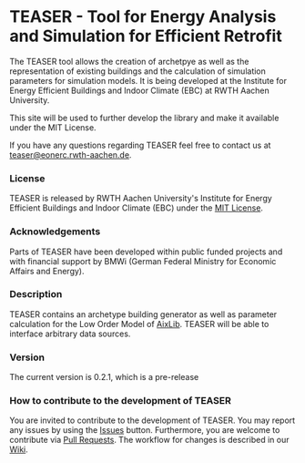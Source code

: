 # TEASER - Tool for Energy Analysis and Simulation for Efficient Retrofit

The TEASER tool allows the creation of archetpye as well as the representation of existing buildings and the calculation of simulation parameters for simulation models. 
It is being developed at the Institute for Energy Efficient Buildings and Indoor Climate (EBC) at RWTH Aachen University.

This site will be used to further develop the library and make it available under the MIT License.

If you have any questions regarding TEASER feel free to contact us at teaser@eonerc.rwth-aachen.de.

### License

TEASER is released by RWTH Aachen University's Institute for Energy Efficient Buildings and Indoor Climate (EBC) under the [MIT License](http://opensource.org/licenses/MIT).

### Acknowledgements

Parts of TEASER have been developed within public funded projects and with financial support by BMWi (German Federal Ministry for Economic Affairs and Energy).

### Description

TEASER contains an archetype building generator as well as parameter calculation for the Low Order Model of [AixLib](https://github.com/RWTH-EBC/AixLib). TEASER will be able to interface arbitrary data sources.

### Version

The current version is 0.2.1, which is a pre-release


### How to contribute to the development of TEASER
You are invited to contribute to the development of TEASER. 
You may report any issues by using the [Issues](https://github.com/RWTH-EBC/TEASER/issues) button.
Furthermore, you are welcome to contribute via [Pull Requests](https://github.com/RWTH-EBC/TEASER/pulls). The workflow for changes is described in our [Wiki](https://github.com/RWTH-EBC/TEASER/wiki).

